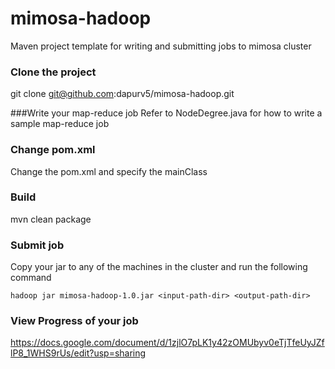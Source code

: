 # mimosa-hadoop

Maven project template for writing and submitting jobs to mimosa cluster

### Clone the project
git clone git@github.com:dapurv5/mimosa-hadoop.git

###Write your map-reduce job
Refer to NodeDegree.java for how to write a sample map-reduce job

### Change pom.xml
Change the pom.xml and specify the mainClass

### Build
mvn clean package

### Submit job
Copy your jar to any of the machines in the cluster and run the following command
```
hadoop jar mimosa-hadoop-1.0.jar <input-path-dir> <output-path-dir>
```

### View Progress of your job
https://docs.google.com/document/d/1zjlO7pLK1y42zOMUbyv0eTjTfeUyJZflP8_1WHS9rUs/edit?usp=sharing

